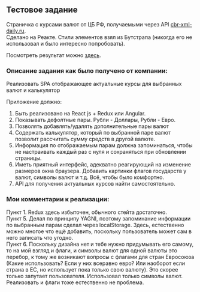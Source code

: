 ## Тестовое задание

Страничка с курсами валют от ЦБ РФ, получаемыми через API [cbr-xml-daily.ru](https://www.cbr-xml-daily.ru).<br>
Сделано на Реакте. Стили элементов взял из Бутстрапа (никогда его не использовал и было интересно попробовать).<br>

Посмотреть результат можно [здесь](https://alex-altay.github.io/currency-courses/).

### Описание задания как было получено от компании:

Реализовать SPA отображающее актуальные курсы для выбранных валют и калькулятор <br>

Приложение должно: <br>
1. Быть реализовано на React js + Redux или Angular. <br>
2. Показывать дефолтные пары. Рубли - Доллары, Рубли - Евро.<br> 
3. Позволять добавлять/удалять дополнительные пары валют<br>
4. Содержать калькулятор, который по выбранной паре валют позволит рассчитать сумму средств в другой валюте.<br> 
5. Информация по отображаемым парам должна запоминаться, чтобы не настраивать каждый раз с нуля и сохраняться при обновлении страницы.<br> 
6. Иметь приятный интерфейс, адекватно реагирующий на изменение размеров окна браузера. Добавить картинки флагов государств у валют, символы валют и т.д. Всё, чтобы было комфортно. 
7. API для получения актуальных курсов найти самостоятельно.


### Мои комментарии к реализации:
Пункт 1. Redux здесь избыточен, обычного стейта достаточно. <br>
Пункт 5. Делал по принципу YAGNI, поэтому запоминание информации по выбранным парам сделал через localStorage. Здесь, естественно можно многое что ещё добавить, поскольку пользователь может сам в него записать что угодно. <br>
Пункт 6. Поскольку дизайна нет и тебе нужно придумывать его самому, то на мой взгляд и флаги, и символы валют для одной валюты это перебор, к тому же возникают вопросы с флагами для стран Евросоюза (Какие использовать? Если у них всеравно евро? Или наоборот если страна в ЕС, но использует пока только свою валюту). Это скорее только запутает пользователя. Использовал только символы валют. Реализовать и флаги тоже естественно не проблема. <br>
